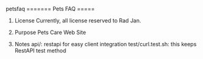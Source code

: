 petsfaq
======= Pets FAQ =====
1. License
    Currently, all license reserved to Rad Jan.

2. Purpose
    Pets Care Web Site
 

3. Notes
    api/: restapi for easy client integration
    test/curl.test.sh: this keeps RestAPI test method

